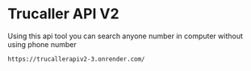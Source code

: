 # Trucaller API V2

Using this api tool you can search anyone number in computer without using phone number

```bash
https://trucallerapiv2-3.onrender.com/
```
